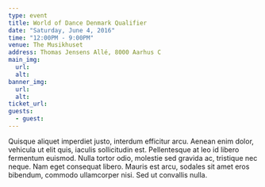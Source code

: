 ```yaml
---
type: event
title: World of Dance Denmark Qualifier
date: "Saturday, June 4, 2016"
time: "12:00PM - 9:00PM"
venue: The Musikhuset
address: Thomas Jensens Allé, 8000 Aarhus C
main_img:
  url:
  alt:
banner_img:
  url:
  alt:
ticket_url: 
guests:
  - guest:
---
```

Quisque aliquet imperdiet justo, interdum efficitur arcu. Aenean enim dolor, vehicula ut elit quis, iaculis sollicitudin est. Pellentesque at leo id libero fermentum euismod. Nulla tortor odio, molestie sed gravida ac, tristique nec neque. Nam eget consequat libero. Mauris est arcu, sodales sit amet eros bibendum, commodo ullamcorper nisi. Sed ut convallis nulla.
